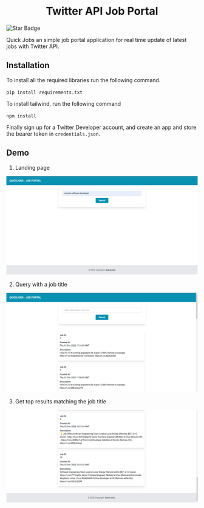 <h1 align="center"> Twitter API Job Portal </h1>

<img src="https://img.shields.io/static/v1?label=%F0%9F%8C%9F&message=If%20Useful&style=style=flat&color=BC4E99" alt="Star Badge"/>

Quick Jobs an simple job portal application for real time update of latest jobs with Twitter API.

## Installation
To install all the required libraries run the following command.

`pip install requirements.txt`

To install tailwind, run the following command

`npm install`

Finally sign up for a Twitter Developer account, and create an app and store the bearer token in `credentials.json`.

## Demo

1. Landing page

<img alt="Landing" src="assets/1.png"> </img>

2. Query with a job title

<img alt="query-results" src="assets/2.png"> </img>

3. Get top results matching the job title

<img alt="all-results" src="assets/3.png"> </img>
